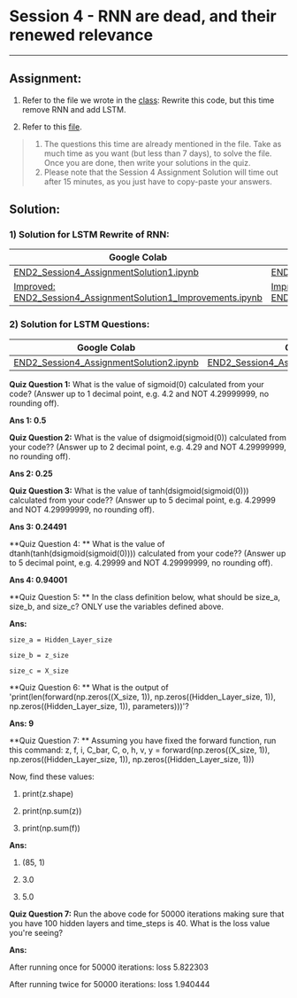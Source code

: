 # Session 4 - RNN are dead, and their renewed relevance
---

## Assignment: 

1) Refer to the file we wrote in the [class](https://colab.research.google.com/drive/1-xwX32O0WYOqcCROJnnJiSdzScPCudAM?usp=sharing): Rewrite this code, but this time remove RNN and add LSTM. 

2) Refer to this [file](https://colab.research.google.com/drive/12Pciev6dvYBJ7KxwSHruG-XMwcoj0SfJ). 
> 1) The questions this time are already mentioned in the file. Take as much time as you want (but less than 7 days), to solve the file. Once you are done, then write your solutions in the quiz. 
> 2) Please note that the Session 4 Assignment Solution will time out after 15 minutes, as you just have to copy-paste your answers. 

## Solution:

### **1) Solution for LSTM Rewrite of RNN:**

| Google Colab | GitHub |
|---|---|
| [END2_Session4_AssignmentSolution1.ipynb](https://colab.research.google.com/drive/10UkWvdJ3IMPeMwDLz5ADy-_FDJb7W8Ej?usp=sharing) | [END2_Session4_AssignmentSolution1.ipynb](https://github.com/garima-mahato/END2/blob/main/Session4-RNN_are_dead%2C_and_their_renewed_relevance/END2_Session4_AssignmentSolution1.ipynb) |
| [Improved: END2_Session4_AssignmentSolution1_Improvements.ipynb](https://githubtocolab.com/garima-mahato/END2/blob/main/Session4-RNN_are_dead,_and_their_renewed_relevance/END2_Session4_AssignmentSolution1_Improvements.ipynb) | [Improved: END2_Session4_AssignmentSolution1_Improvements.ipynb](https://github.com/garima-mahato/END2/blob/main/Session4-RNN_are_dead,_and_their_renewed_relevance/END2_Session4_AssignmentSolution1_Improvements.ipynb) |

### **2) Solution for LSTM Questions:**

| Google Colab | GitHub |
|---|---|
| [END2_Session4_AssignmentSolution2.ipynb](https://githubtocolab.com/garima-mahato/END2/blob/main/Session4-RNN_are_dead%2C_and_their_renewed_relevance/END2_Session4_AssignmentSolution2.ipynb) | [END2_Session4_AssignmentSolution2.ipynb](https://github.com/garima-mahato/END2/blob/main/Session4-RNN_are_dead%2C_and_their_renewed_relevance/END2_Session4_AssignmentSolution2.ipynb) |


**Quiz Question 1:** 
What is the value of sigmoid(0) calculated from your code? (Answer up to 1 decimal point, e.g. 4.2 and NOT 4.29999999, no rounding off).

**Ans 1: 0.5**

**Quiz Question 2:** 
What is the value of dsigmoid(sigmoid(0)) calculated from your code?? (Answer up to 2 decimal point, e.g. 4.29 and NOT 4.29999999, no rounding off).

**Ans 2: 0.25**

**Quiz Question 3:**
What is the value of tanh(dsigmoid(sigmoid(0))) calculated from your code?? (Answer up to 5 decimal point, e.g. 4.29999 and NOT 4.29999999, no rounding off).

**Ans 3: 0.24491**

**Quiz Question 4: ** 
What is the value of dtanh(tanh(dsigmoid(sigmoid(0)))) calculated from your code?? (Answer up to 5 decimal point, e.g. 4.29999 and NOT 4.29999999, no rounding off).

**Ans 4: 0.94001**

**Quiz Question 5: **
In the class definition below, what should be size_a, size_b, and size_c? ONLY use the variables defined above.

**Ans:**
```
size_a = Hidden_Layer_size

size_b = z_size

size_c = X_size
```

**Quiz Question 6: **
What is the output of 'print(len(forward(np.zeros((X_size, 1)), np.zeros((Hidden_Layer_size, 1)), np.zeros((Hidden_Layer_size, 1)), parameters)))'?

**Ans: 9**

**Quiz Question 7: **
Assuming you have fixed the forward function, run this command: z, f, i, C_bar, C, o, h, v, y = forward(np.zeros((X_size, 1)), np.zeros((Hidden_Layer_size, 1)), np.zeros((Hidden_Layer_size, 1)))

Now, find these values:

1) print(z.shape)

2) print(np.sum(z))

3) print(np.sum(f))

**Ans:**

1) (85, 1)

2) 3.0

3) 5.0

**Quiz Question 7:**
Run the above code for 50000 iterations making sure that you have 100 hidden layers and time_steps is 40. What is the loss value you're seeing?

**Ans:**

After running once for 50000 iterations: loss 5.822303

After running twice for 50000 iterations: loss 1.940444
